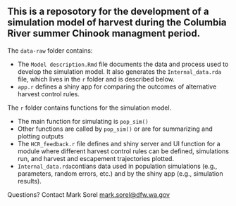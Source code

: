 ## This is a reposotory for the development of a simulation model of harvest during the Columbia River summer Chinook managment period.

The `data-raw` folder contains:

- The `Model description.Rmd` file documents the data and process used to develop the simulation model. It also generates the `Internal_data.rda` file, which lives in the `r` folder and is described below.
- `app.r` defines a shiny app for comparing the outcomes of alternative harvest control rules.


The `r` folder contains functions for the simulation model.   

- The main function for simulating is `pop_sim()`
- Other functions are called by `pop_sim()` or are for summarizing and plotting outputs
- The `HCR_feedback.r` file defines and shiny server and UI function for a module where different harvest control rules can be defined, simulations run, and harvest and escapement trajectories plotted.
- `Internal_data.rda`contians data used in population simulations (e.g., parameters, random errors, etc.) and by the shiny app (e.g., simulation results).


Questions?
Contact Mark Sorel
mark.sorel@dfw.wa.gov
